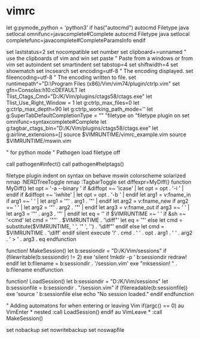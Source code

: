 # vimrc
let g:pymode_python = 'python3'
if has("autocmd")
  autocmd Filetype java setlocal omnifunc=javacomplete#Complete
  autocmd Filetype java setlocal completefunc=javacomplete#CompleteParamsInfo
endif

set laststatus=2
set nocompatible
set number
set clipboard+=unnamed  " use the clipboards of vim and win
set paste               " Paste from a windows or from vim
set autoindent
set smartindent
set tabstop=4
set shiftwidth=4
set showmatch
set incsearch
set encoding=utf-8  " The encoding displayed.
set fileencoding=utf-8  " The encoding written to file.
set runtimepath^="D:\Program Files (x86)/Vim/vim74/plugin/ctrlp.vim"
set gfn=Consolas:h10:cDEFAULT
let Tlist_Ctags_Cmd="D:/K/Vim/plugins/ctags58/ctags.exe"
let Tlist_Use_Right_Window = 1
let g:ctrlp_max_files=0
let g:ctrlp_max_depth=90
let g:ctrlp_working_path_mode=''
let g:SuperTabDefaultCompletionType = "<c-n>"
"filetype on
"filetype plugin on
set omnifunc=syntaxcomplete#Complete
let g:tagbar_ctags_bin="D:/K/Vim/plugins/ctags58/ctags.exe"
let g:airline_extensions=[]
source $VIMRUNTIME/vimrc_example.vim
source $VIMRUNTIME/mswin.vim

" for python mode
" Pathogen load
filetype off

call pathogen#infect()
call pathogen#helptags()

filetype plugin indent on
syntax on
behave mswin
colorscheme solarized 
nmap <F7> :NERDTreeToggle<CR>
nmap <F8> :TagbarToggle<CR>
set diffexpr=MyDiff()
function MyDiff()
  let opt = '-a --binary '
  if &diffopt =~ 'icase' | let opt = opt . '-i ' | endif
  if &diffopt =~ 'iwhite' | let opt = opt . '-b ' | endif
  let arg1 = v:fname_in
  if arg1 =~ ' ' | let arg1 = '"' . arg1 . '"' | endif
  let arg2 = v:fname_new
  if arg2 =~ ' ' | let arg2 = '"' . arg2 . '"' | endif
  let arg3 = v:fname_out
  if arg3 =~ ' ' | let arg3 = '"' . arg3 . '"' | endif
  let eq = ''
  if $VIMRUNTIME =~ ' '
    if &sh =~ '\<cmd'
      let cmd = '""' . $VIMRUNTIME . '\diff"'
      let eq = '"'
    else
      let cmd = substitute($VIMRUNTIME, ' ', '" ', '') . '\diff"'
    endif
  else
    let cmd = $VIMRUNTIME . '\diff'
  endif
  silent execute '!' . cmd . ' ' . opt . arg1 . ' ' . arg2 . ' > ' . arg3 . eq
endfunction

function! MakeSession()
  let b:sessiondir = "D:/K/Vim/sessions"
  if (filewritable(b:sessiondir) != 2)
    exe 'silent !mkdir -p ' b:sessiondir
    redraw!
  endif
  let b:filename = b:sessiondir . '/session.vim'
  exe "mksession! " . b:filename
endfunction

function! LoadSession()
  let b:sessiondir = "D:/K/Vim/sessions"
  let b:sessionfile = b:sessiondir . "/session.vim"
  if (filereadable(b:sessionfile))
    exe 'source ' b:sessionfile
  else
    echo "No session loaded."
  endif
endfunction

" Adding automatons for when entering or leaving Vim
if(argc() == 0)
	au VimEnter * nested :call LoadSession()
endif
au VimLeave * :call MakeSession()

set nobackup
set nowritebackup
set noswapfile

